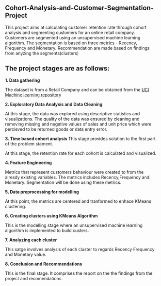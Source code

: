 ## Cohort-Analysis-and-Customer-Segmentation-Project

This project aims at calculating customer retention rate through cohort analysis and segmenting customers for an online retail company.
Customers are segmented using an unsupervised machine learning algorithm. The segmentation is based on three metrics - Recency, Frequency and Monetary.
Recommendation are made based on findings from anyzing the segments(clusters)


## The project stages are as follows:

**1. Data gathering**

The dataset is from a  Retail Company and can be obtained from the [UCI Machine learning repository](https://archive.ics.uci.edu/ml/datasets/online+retail)

**2. Exploratory Data Analysis and Data Cleaning**

At this stage, the data was explored using descriptive statistics and visualizations.
The quality of the data was ensured by cleaning and removing missing and  negative values of sales and unit price which were  percieved to be returned goods or data entry error.

**3. Time based cohort analysis**
This stage provides solution to the first part of the problem stament.

At this stage, the retention rate for each cohort is calculated and visualized. 


**4. Feature Engineering**

Metrics that represent customers behaviour were created to from the alresdy existing variables.
The metrics includes Recency,Frequency and Monetary.
Segmentation will be done using these metrics.

**5. Data preprocessing for modelling**

At this point, the metrics are centered and tranformed to enhace KMeans clustering.

**6. Creating clusters using KMeans Algorithm**

This is the modelling stage where an unsupervised machine learning algorithm is implemented to build custers. 

**7. Analyzing each cluster**

This satge involves analysis of  each cluster to regards Recency Frequency and Monetary value.

**8. Conclusion and Recommendations**

This is the final stage. It comprises the report on the the findings from the project and recomendations.
